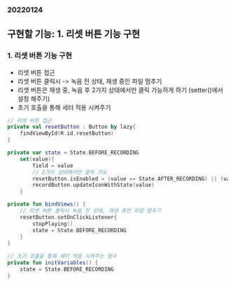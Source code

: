 ### 20220124  

## 구현할 기능: 1. 리셋 버튼 기능 구현  

### 1. 리셋 버튼 기능 구현  
- 리셋 버튼 접근
- 리셋 버튼 클릭시 -> 녹음 전 상태, 재생 중인 파일 멈추기
- 리셋 버튼은 재생 중, 녹음 후 2가지 상태에서만 클릭 가능하게 하기 (setter()에서 설정 해주기)
- 초기 호출을 통해 세터 적용 시켜주기

```kotlin
// 리셋 버튼 접근
private val resetButton : Button by lazy{
    findViewById(R.id.resetButton)
}

private var state = State.BEFORE_RECORDING
    set(value){
        field = value
        // 2가지 상태에서만 클릭 가능
        resetButton.isEnabled = (value == State.AFTER_RECORDING) || (value == State.ON_PLAYING)
        recordButton.updateIconWithState(value)
    }

private fun bindViews() {
    // 리셋 버튼 클릭시 녹음 전 상태, 재생 중인 파일 멈추기
    resetButton.setOnClickListener{
        stopPlaying()
        state = State.BEFORE_RECORDING
    }
}
    
// 초기 호출을 통해 세터 적용 시켜주는 함수
private fun initVariables() {
    state = State.BEFORE_RECORDING
}
```  

